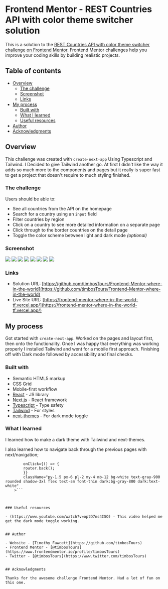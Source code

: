 # Frontend Mentor - REST Countries API with color theme switcher solution

This is a solution to the [REST Countries API with color theme switcher challenge on Frontend Mentor](https://www.frontendmentor.io/challenges/rest-countries-api-with-color-theme-switcher-5cacc469fec04111f7b848ca). Frontend Mentor challenges help you improve your coding skills by building realistic projects. 

## Table of contents

- [Overview](#overview)
  - [The challenge](#the-challenge)
  - [Screenshot](#screenshot)
  - [Links](#links)
- [My process](#my-process)
  - [Built with](#built-with)
  - [What I learned](#what-i-learned)
  - [Useful resources](#useful-resources)
- [Author](#author)
- [Acknowledgments](#acknowledgments)


## Overview
This challenge was created with `create-next-app` Using Typescript and Tailwind. I Decided to give Tailwind another go. At first I didn't like the way it adds so much more to the components and pages but it really is super fast to get a project that doesn't require to much styling finished.  

### The challenge

Users should be able to:

- See all countries from the API on the homepage
- Search for a country using an `input` field
- Filter countries by region
- Click on a country to see more detailed information on a separate page
- Click through to the border countries on the detail page
- Toggle the color scheme between light and dark mode *(optional)*

### Screenshot

![](./where-in-the-world/public/Screenshot-main-mobile-light.png)
![](./where-in-the-world/public/Screenshot-main-mobile-dark.png)
![](./where-in-the-world/public/Screenshot-main-desktop-light.png)
![](./where-in-the-world/public/Screenshot-main-desktop-dark.png)
![](./where-in-the-world/public/Screenshot-detail-mobile-light.png)
![](./where-in-the-world/public/Screenshot-detail-mobile-dark.png)
![](./where-in-the-world/public/Screenshot-detail-desktop-light.png)
![](./where-in-the-world/public/Screenshot-detail-desktop-dark.png)


### Links

- Solution URL: [https://github.com/timbosTours/Frontend-Mentor-where-in-the-world](https://github.com/timbosTours/Frontend-Mentor-where-in-the-world)
- Live Site URL: [https://frontend-mentor-where-in-the-world-tf.vercel.app/](https://frontend-mentor-where-in-the-world-tf.vercel.app/)

## My process

Got started with `create-next-app`. Worked on the pages and layout first, then onto the functionality. Once I was happy that everything was working properly I installed Tailwind and went for a mobile first approach. Finishing off with Dark mode followed by accessibility and final checks.

### Built with

- Semantic HTML5 markup
- CSS Grid
- Mobile-first workflow
- [React](https://reactjs.org/) - JS library
- [Next.js](https://nextjs.org/) - React framework
- [Typescript](https://www.typescriptlang.org/) - Type safety
- [Tailwind](https://tailwindcss.com/) - For styles
- [next-themes](https://www.npmjs.com/package/next-themes?activeTab=readme) - For dark mode toggle


### What I learned

I learned how to make a dark theme with Tailwind and next-themes.

I also learned how to navigate back through the previous pages with next/navigation;

```<button
        onClick={() => {
        router.back();
        }}
        className="py-1.5 px-6 pl-2 my-4 mb-12 bg-white text-gray-900 rounded shadow-3xl flex text-sm font-thin dark:bg-gray-800 dark:text-white"
    >```



### Useful resources

- (https://www.youtube.com/watch?v=optD7ns4ISQ) - This video helped me get the dark mode toggle working.


## Author

- Website - [Timothy Fawcett](https://github.com/timbosTours)
- Frontend Mentor - [@timbosTours](https://www.frontendmentor.io/profile/timbosTours)
- Twitter - [@timbosTours](https://www.twitter.com/timbosTours)


## Acknowledgments

Thanks for the awesome challenge Frontend Mentor. Had a lot of fun on this one.
